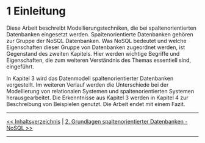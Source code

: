 # 1 Einleitung

Diese Arbeit beschreibt Modellierungstechniken, die bei spaltenorientierten Datenbanken
eingesetzt werden. Spaltenorientierte Datenbanken gehören zur Gruppe der
NoSQL Datenbanken. Was NoSQL bedeutet und welche Eigenschaften dieser Gruppe
von Datenbanken zugeordnet werden, ist Gegenstand des zweiten Kapitels. Hier
werden wichtige Begriffe und Eigenschaften, die zum weiteren Verständnis des Themas
essentiell sind, eingeführt.

In Kapitel 3 wird das Datenmodell spaltenorientierter Datenbanken vorgestellt. Im
weiteren Verlauf werden die Unterschiede bei der Modellierung von relationalen Systemen
und spaltenorientierten Systemen herausgearbeitet. Die Erkenntnisse aus Kapitel
3 werden in Kapitel 4 zur Beschreibung von Beispielen genutzt. Die Arbeit endet
mit einem Fazit.

---

[<< Inhaltsverzeichnis](title.md) | [2. Grundlagen spaltenorientierter Datenbanken - NoSQL >>](grundlagen_2.md)

---
